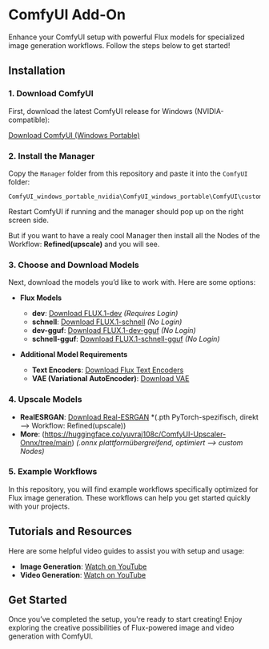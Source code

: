 # ComfyUI Add-On

Enhance your ComfyUI setup with powerful Flux models for specialized image generation workflows. Follow the steps below to get started!

## Installation

### 1. Download ComfyUI

First, download the latest ComfyUI release for Windows (NVIDIA-compatible):

[Download ComfyUI (Windows Portable)](https://github.com/comfyanonymous/ComfyUI/releases/latest/download/ComfyUI_windows_portable_nvidia.7z)

### 2. Install the Manager

Copy the `Manager` folder from this repository and paste it into the `ComfyUI` folder:
```
ComfyUI_windows_portable_nvidia\ComfyUI_windows_portable\ComfyUI\custom_nodes
```
Restart ComfyUI if running and the manager should pop up on the right screen side.

But if you want to have a realy cool Manager then install all the Nodes of the Workflow: **Refined(upscale)** and you will see.

### 3. Choose and Download Models

Next, download the models you’d like to work with. Here are some options:

- **Flux Models**  
  - **dev**: [Download FLUX.1-dev](https://huggingface.co/black-forest-labs/FLUX.1-dev/tree/main) *(Requires Login)*
  - **schnell**: [Download FLUX.1-schnell](https://huggingface.co/black-forest-labs/FLUX.1-schnell/tree/main) *(No Login)*
  - **dev-gguf**: [Download FLUX.1-dev-gguf](https://huggingface.co/city96/FLUX.1-dev-gguf/tree/main) *(No Login)*
  - **schnell-gguf**: [Download FLUX.1-schnell-gguf](https://huggingface.co/city96/FLUX.1-schnell-gguf/tree/main) *(No Login)*

- **Additional Model Requirements**
  - **Text Encoders**: [Download Flux Text Encoders](https://huggingface.co/comfyanonymous/flux_text_encoders/tree/main)
  - **VAE (Variational AutoEncoder)**: [Download VAE](https://huggingface.co/black-forest-labs/FLUX.1-schnell/tree/main/vae)
 
### 4. Upscale Models

- **RealESRGAN**: [Download Real-ESRGAN](https://huggingface.co/ai-forever/Real-ESRGAN) *(.pth PyTorch-spezifisch, direkt --> Workflow: Refined(upscale))
- **More**: (https://huggingface.co/yuvraj108c/ComfyUI-Upscaler-Onnx/tree/main) *(.onnx plattformübergreifend, optimiert --> custom Nodes)*

### 5. Example Workflows

In this repository, you will find example workflows specifically optimized for Flux image generation. These workflows can help you get started quickly with your projects.

## Tutorials and Resources

Here are some helpful video guides to assist you with setup and usage:

- **Image Generation**: [Watch on YouTube](https://www.youtube.com/watch?v=z3v55ax_PSU)
- **Video Generation**: [Watch on YouTube](https://youtu.be/UD3ZFLj-3uE?si=LOt8sYjU02TnH5BH)

## Get Started

Once you’ve completed the setup, you're ready to start creating! Enjoy exploring the creative possibilities of Flux-powered image and video generation with ComfyUI.
